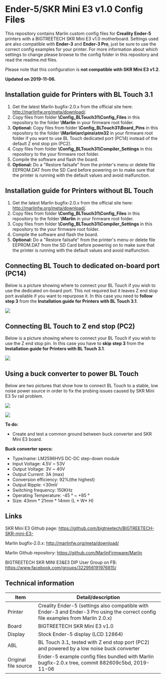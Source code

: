 # Ender-5/SKR Mini E3 v1.0 Config Files

This repository contains Marlin custom config files for **Creality Ender-5** printers with a BIGTREETECH SKR Mini E3 v1.0 motherboard.  Settings used are also compatible with **Ender-3** and **Ender-3 Pro**, just be sure to use the correct config examples for your printer. For more information about which settings to change please browse to the config folder in this repository and read the readme.md files.

Please note that this configuration is **not compatible with SKR Mini E3 v1.2**.

**Updated on 2019-11-06.**



## Installation guide for Printers with BL Touch 3.1

1. Get the latest Marlin bugfix-2.0.x from the official site here: http://marlinfw.org/meta/download/.
2. Copy files from folder **\Config_BLTouch31\Config_Files** in this repository to the folder **\Marlin** in your firmware root folder.
3. **Optional:** Copy files from folder **\Config_BLTouch31\Board_Pins** in this repository to the folder **\Marlin\src\pins\stm32** in your firmware root folder if you want to use BL Touch dedicated port (PC14) instead of the default Z end stop pin (PC2).
4. Copy files from folder **\Config_BLTouch31\Compiler_Settings** in this repository to the your firmware root folder.
6. Compile the software and flash the board.
6. **Optional:** Do a "Restore failsafe" from the printer's menu or delete file EEPROM.DAT from the SD Card before powering on to make sure that the printer is running with the default values and avoid malfunction.

   

## Installation guide for Printers without BL Touch

1. Get the latest Marlin bugfix-2.0.x from the official site here: http://marlinfw.org/meta/download/.
2. Copy files from folder **\Config_BLTouch31\Config_Files** in this repository to the folder **\Marlin** in your firmware root folder.
3. Copy files from folder **\Config_BLTouch31\Compiler_Settings** in this repository to the your firmware root folder.
5. Compile the software and flash the board.
6. **Optional:** Do a "Restore failsafe" from the printer's menu or delete file EEPROM.DAT from the SD Card before powering on to make sure that the printer is running with the default values and avoid malfunction.

## Connecting BL Touch to dedicated on-board port (PC14)

Below is a picture showing where to connect your BL Touch if you wish to use the dedicated on-board port. This not required but it leaves Z end stop port available if you want to repurpose it. In this case you need to **follow** **step 3** from the **Installation guide for Printers with BL Touch 3.1**.



![](https://i.imgur.com/AO4crIO.jpg)



## Connecting BL Touch to Z end stop (PC2)

Below is a picture showing where to connect your BL Touch if you wish to use the Z end stop pin.  In this case you have to **skip** **step 3** from the **Installation guide for Printers with BL Touch 3.1**.



![](https://i.imgur.com/3TEBdS4.jpg)



## Using a buck converter to power BL Touch

Below are two pictures that show how to connect BL Touch to a stable, low noise power source in order to fix the probing issues caused by SKR Mini E3 5v rail problem. 

![](https://i.imgur.com/8eEEUF9.jpg)



![](https://i.imgur.com/lZjAzvL.jpg)



**To do:**

* Create and test a common ground between buck converter and SKR Mini E3 board.

  

**Buck converter specs:**

- Type/name: LM2596HVS DC-DC step-down module
- Input Voltage: 4.5V ~ 53V
- Output Voltage: 3V ~ 40V
- Output Current: 3A (max)
- Conversion efficiency: 92%(the highest)
- Output Ripple: <30mV
- Switching frequency: 150KHz
- Operating Temperature: -45 ° ~ +85 °
- Size: 43mm * 21mm * 14mm (L * W* H)



## Links

SKR Mini E3 Github page: https://github.com/bigtreetech/BIGTREETECH-SKR-mini-E3-

Marlin bugfix-2.0.x: http://marlinfw.org/meta/download/

Marlin Github repository: https://github.com/MarlinFirmware/Marlin

BIGTREETECH SKR MINI E3&E3 DIP User Group on FB: https://www.facebook.com/groups/322956191976815/



## Technical information

| Item                 | Detail/description                                           |
| -------------------- | ------------------------------------------------------------ |
| Printer              | Creality Ender-5 (settings also compatible with Ender-3 and Ender-3 Pro using the correct config file examples from Marlin 2.0.x) |
| Board                | BIGTREETECH SKR Mini E3 v1.0                                 |
| Display              | Stock Ender-5 display (LCD 12864)                            |
| ABL                  | BL Touch 3.1, tested with Z end stop port (PC2) and powered by a low noise buck converter |
| Original file source | Ender-5 example config files bundled with Marlin bugfix-2.0.x tree, commit 882609c5bd, 2019-11-06 |

